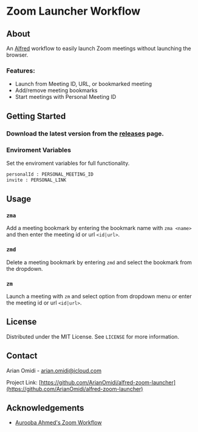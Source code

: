 # Zoom Launcher Workflow

<!-- ABOUT THE PROJECT -->
## About

An [Alfred](https://www.alfredapp.com/) workflow to easily launch Zoom meetings without launching the browser. 

### Features:
* Launch from Meeting ID, URL, or bookmarked meeting
* Add/remove meeting bookmarks
* Start meetings with Personal Meeting ID

<!-- GETTING STARTED -->
## Getting Started

### Download the latest version from the [releases](https://github.com/ArianOmidi/alfred-zoom-launcher/releases) page.

### Enviroment Variables

Set the enviroment variables for full functionality.

```sh
personalId : PERSONAL_MEETING_ID
invite : PERSONAL_LINK
```

<!-- USAGE EXAMPLES -->
## Usage

### `zma`
Add a meeting bookmark by entering the bookmark name with `zma <name>` and then enter the meeting id or url `<id|url>`.
  
### `zmd`
Delete a meeting bookmark by entering `zmd` and select the bookmark from the dropdown.

### `zm`
Launch a meeting with `zm` and select option from dropdown menu or enter the meeting id or url `<id|url>`.

<!-- LICENSE -->
## License

Distributed under the MIT License. See `LICENSE` for more information.

<!-- CONTACT -->
## Contact

Arian Omidi - arian.omidi@icloud.com

Project Link: [https://github.com/ArianOmidi/alfred-zoom-launcher](https://github.com/ArianOmidi/alfred-zoom-launcher)


<!-- ACKNOWLEDGEMENTS -->
## Acknowledgements
* [Aurooba Ahmed's Zoom Workflow](https://github.com/aurooba/alfred-workflow-zoom-meetings)


<!-- MARKDOWN LINKS & IMAGES -->
<!-- https://www.markdownguide.org/basic-syntax/#reference-style-links -->
[contributors-shield]: https://img.shields.io/github/contributors/othneildrew/Best-README-Template.svg?style=for-the-badge
[contributors-url]: https://github.com/othneildrew/Best-README-Template/graphs/contributors
[forks-shield]: https://img.shields.io/github/forks/othneildrew/Best-README-Template.svg?style=for-the-badge
[forks-url]: https://github.com/othneildrew/Best-README-Template/network/members
[stars-shield]: https://img.shields.io/github/stars/othneildrew/Best-README-Template.svg?style=for-the-badge
[stars-url]: https://github.com/othneildrew/Best-README-Template/stargazers
[issues-shield]: https://img.shields.io/github/issues/othneildrew/Best-README-Template.svg?style=for-the-badge
[issues-url]: https://github.com/othneildrew/Best-README-Template/issues
[license-shield]: https://img.shields.io/github/license/othneildrew/Best-README-Template.svg?style=for-the-badge
[license-url]: https://github.com/othneildrew/Best-README-Template/blob/master/LICENSE.txt
[linkedin-shield]: https://img.shields.io/badge/-LinkedIn-black.svg?style=for-the-badge&logo=linkedin&colorB=555
[linkedin-url]: https://linkedin.com/in/othneildrew
[product-screenshot]: resources/images/zebra_converted.png
